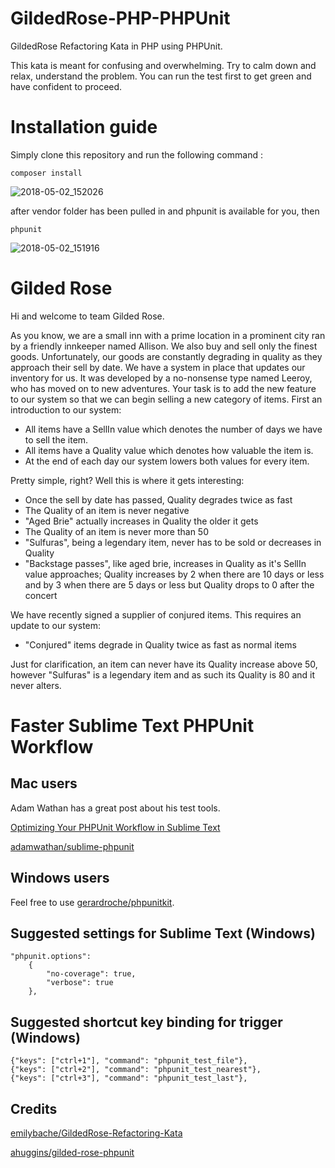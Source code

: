 # GildedRose-PHP-PHPUnit
GildedRose Refactoring Kata in PHP using PHPUnit.

This kata is meant for confusing and overwhelming. Try to calm down and relax, understand the problem. You can run the test first to get green and have confident to proceed.

# Installation guide

Simply clone this repository and run the following command :

```
composer install
```
![2018-05-02_152026](https://user-images.githubusercontent.com/18492477/39511089-b9fa34ac-4e1e-11e8-8a7d-d5abf2f579d8.png)

after vendor folder has been pulled in and phpunit is available for you, then

```
phpunit
```

![2018-05-02_151916](https://user-images.githubusercontent.com/18492477/39511088-b983b778-4e1e-11e8-853c-db00d238f56b.png)

# Gilded Rose

Hi and welcome to team Gilded Rose.

As you know, we are a small inn with a prime location in a prominent city ran by a friendly innkeeper named Allison. We also buy and sell only the
finest goods. Unfortunately, our goods are constantly degrading in quality as they approach their sell by date. We have a system in place that updates
our inventory for us. It was developed by a no-nonsense type named Leeroy, who has moved on to new adventures. Your task is to add the new feature to
our system so that we can begin selling a new category of items. First an introduction to our system:

- All items have a SellIn value which denotes the number of days we have to sell the item.
- All items have a Quality value which denotes how valuable the item is.
- At the end of each day our system lowers both values for every item.

Pretty simple, right? Well this is where it gets interesting:

- Once the sell by date has passed, Quality degrades twice as fast
- The Quality of an item is never negative
- "Aged Brie" actually increases in Quality the older it gets
- The Quality of an item is never more than 50
- "Sulfuras", being a legendary item, never has to be sold or decreases in Quality
- "Backstage passes", like aged brie, increases in Quality as it's SellIn value approaches; Quality increases by 2 when there are 10 days or less and by 3 when there are 5 days or less but Quality drops to 0 after the concert

We have recently signed a supplier of conjured items. This requires an
update to our system:

- "Conjured" items degrade in Quality twice as fast as normal items

Just for clarification, an item can never have its Quality increase above 50, however "Sulfuras" is a legendary item and as such its Quality is 80 and it never alters.

# Faster Sublime Text PHPUnit Workflow

## Mac users

Adam Wathan has a great post about his test tools.

[Optimizing Your PHPUnit Workflow in Sublime Text](https://adamwathan.me/2017/01/16/optimizing-your-phpunit-workflow-in-sublime-text/)

[adamwathan/sublime-phpunit](https://github.com/adamwathan/sublime-phpunit)

## Windows users
Feel free to use [gerardroche/phpunitkit](https://github.com/gerardroche/sublime-phpunit).


## Suggested settings for Sublime Text (Windows)

```
"phpunit.options":
    {
        "no-coverage": true,
        "verbose": true
    },
```

## Suggested shortcut key binding for trigger (Windows)

```
{"keys": ["ctrl+1"], "command": "phpunit_test_file"},
{"keys": ["ctrl+2"], "command": "phpunit_test_nearest"},
{"keys": ["ctrl+3"], "command": "phpunit_test_last"},
```

## Credits

[emilybache/GildedRose-Refactoring-Kata](https://github.com/emilybache/GildedRose-Refactoring-Kata)

[ahuggins/gilded-rose-phpunit](https://github.com/ahuggins/gilded-rose-phpunit)
